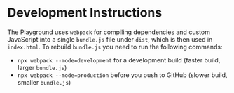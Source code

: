 # Development Instructions

The Playground uses `webpack` for compiling dependencies and custom JavaScript into a single `bundle.js` file under `dist`, which is then used in `index.html`. To rebuild `bundle.js` you need to run the following commands:

- `npx webpack --mode=development` for a development build (faster build, larger `bundle.js`)
- `npx webpack --mode=production` before you push to GitHub (slower build, smaller `bundle.js`)
